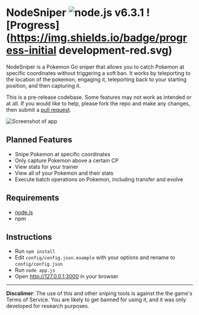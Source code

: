 NodeSniper ![node.js v6.3.1](https://img.shields.io/badge/node-v6.3.1-brightgreen.svg) ![Progress](https://img.shields.io/badge/progress-initial development-red.svg)
============

NodeSniper is a Pokemon Go sniper that allows you to catch Pokemon at specific coordinates without triggering a soft ban. It works by teleporting to the location of the pokemon, engaging it, teleporting back to your starting position, and then capturing it.

This is a pre-release codebase. Some features may not work as intended or at all. If you would like to help, please fork the repo and make any changes, then submit a [pull request](https://github.com/jgmcelwain/NodeSniper/pulls).

![Screenshot of app](http://i.imgur.com/UOFET1c.png)

Planned Features
--------

- Snipe Pokemon at specific coordinates
- Only capture Pokemon above a certain CP
- View stats for your trainer
- View all of your Pokemon and their stats
- Execute batch operations on Pokemon, including transfer and evolve

Requirements
------------

- [node.js](https://nodejs.org)
- npm


Instructions
------------

- Run ```npm install``` 
- Edit ```config/config.json.example``` with your options and rename to ```config/config.json```
- Run ```node app.js```
- Open http://127.0.0.1:3000 in your browser

---

**Discalimer**: The use of this and other sniping tools is against the the game's Terms of Service. You are likely to get banned for using it, and it was only developed for research purposes.
